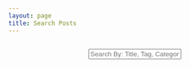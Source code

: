 ```yaml
---
layout: page
title: Search Posts
---
```


<!-- Shrink header size to prevent counter from going to a new line, phones only -->
<style>
@media (max-width: 360px) {
    h1 {
        font-size: 30px;
    }
}
</style>

<!-- HTML elements for search -->
<div id="fs-frm" style="padding-top: 1em;">
    <center>
        <input style="text-align: center;" type="text" id="search-input" maxlength="100" placeholder="Search By: Title, Tag, Category, Date...">
    </center>
</div>

<ul id="results-container"></ul>

<!-- script pointing to jekyll-search.js -->
<script type="text/javascript" src="/assets/js/simple-jekyll-search.js" ></script>
<script type="text/javascript" src="/assets/js/simple-jekyll-search.min.js" ></script>

<!-- Generate posts list and count on search -->
<script type="text/javascript" src="/assets/js/search-posts.js" ></script>